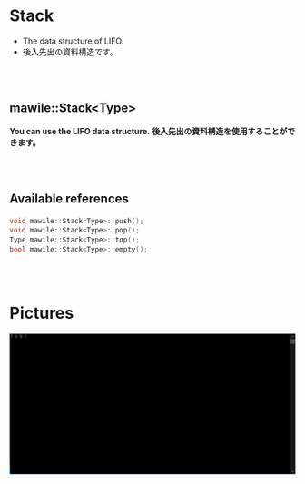 # **Stack**

+ The data structure of LIFO.
+ 後入先出の資料構造です。

<br></br>
## **mawile::Stack\<Type\>**

**You can use the LIFO data structure.**
**後入先出の資料構造を使用することができます。**

<br></br>
## **Available references**

```cpp
void mawile::Stack<Type>::push();
void mawile::Stack<Type>::pop();
Type mawile::Stack<Type>::top();
bool mawile::Stack<Type>::empty();
```
<br></br>
# **Pictures**

![](https://github.com/Mawi1e/Stack/blob/main/Pictures/1_1.PNG)